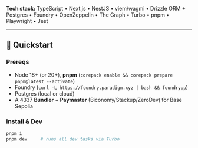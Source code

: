 **Tech stack:** TypeScript • Next.js • NestJS • viem/wagmi • Drizzle ORM + Postgres • Foundry • OpenZeppelin • The Graph • Turbo • pnpm • Playwright • Jest

---

## 🚀 Quickstart

### Prereqs

- Node 18+ (or 20+), **pnpm** (`corepack enable && corepack prepare pnpm@latest --activate`)
- Foundry (`curl -L https://foundry.paradigm.xyz | bash && foundryup`)
- Postgres (local or cloud)
- A 4337 **Bundler** + **Paymaster** (Biconomy/Stackup/ZeroDev) for Base Sepolia

### Install & Dev

```bash
pnpm i
pnpm dev     # runs all dev tasks via Turbo
```
